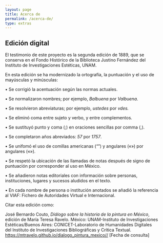 ```yaml
---
layout: page
title: Acerca de
permalink: /acerca-de/
type: extras
---
```


## Edición digital

El testimonio de este proyecto es la segunda edición de 1889, que se conserva en el 
Fondo Histórico de la Biblioteca Justino Fernández del Instituto de Investigaciones Estéticas, UNAM.
                
En esta edición se ha modernizado la ortografía, la puntuación y el uso de mayúsculas y minúsculas:

• Se corrigió la acentuación según las normas actuales.

• Se normalizaron  nombres; por ejemplo, <i>Balbuena</i> por <i>Valbuena</i>.

• Se resolvieron abreviaturas; por ejemplo, <i>ustedes</i> por <i >vdes.</i>

• Se eliminó coma entre sujeto y verbo, y entre complementos.

• Se sustituyó punto y coma (;) en oraciones sencillas por comma (,).

• Se completaron años abreviados: <i>57</i> por <i>1757</i>.

• Se unifomó el uso de comillas americanas (“”) y angulares («») por angulares («»).

• Se respetó la ubicación de las llamadas de notas después de signo de puntuación por corresponder al uso en México.

• Se añadieron notas editoriales con información sobre personas, instituciones, lugares y sucesos aludidos en el texto. 

• En cada nombre de persona o institución anotados se añadió la referencia al VIAF: Fichero de Autoridades Virtual e Internacional.


Citar esta edición como: 

<p style="font-size: 14px;"> José Bernardo Couto, <i>Diálogo sobre la historia de la pintura en México</i>, edición de María Teresa Ravelo. México: UNAM-Instituto de Investigaciones Estéticas/Buenos Aires: CONICET-Laboratorio de Humanidades Digitales del Instituto de Investigaciones Bibliográficas y Crítica Textual. <a href="{{ site.baseurl }}/">https://mtravelo.github.io/dialogo_pintura_mexico//</a> [Fecha de consulta]</p>



